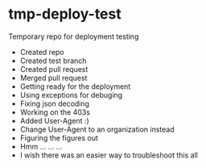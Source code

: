 # tmp-deploy-test
Temporary repo for deployment testing

* Created repo
* Created test branch
* Created pull request
* Merged pull request
* Getting ready for the deployment
* Using exceptions for debuging
* Fixing json decoding
* Working on the 403s
* Added User-Agent :)
* Change User-Agent to an organization instead
* Figuring the figures out
* Hmm ...  ... ...
* I wish there was an easier way to troubleshoot this all
